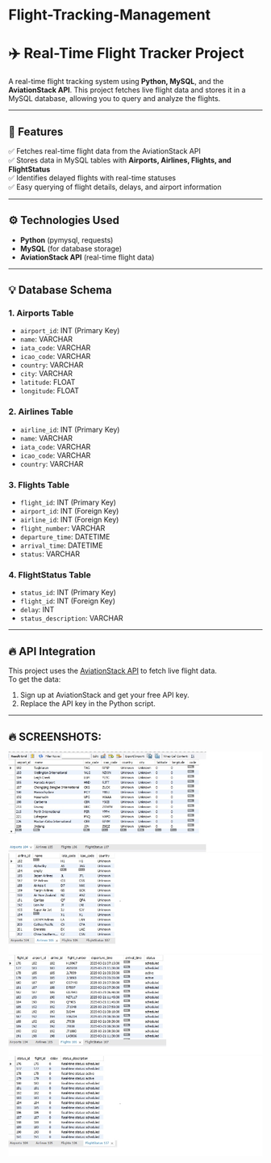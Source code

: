 # Flight-Tracking-Management


# ✈️ Real-Time Flight Tracker Project
A real-time flight tracking system using **Python, MySQL**, and the **AviationStack API**. This project fetches live flight data and stores it in a MySQL database, allowing you to query and analyze the flights.



---



## 🚀 **Features**
✅ Fetches real-time flight data from the AviationStack API  
✅ Stores data in MySQL tables with **Airports, Airlines, Flights, and FlightStatus**  
✅ Identifies delayed flights with real-time statuses  
✅ Easy querying of flight details, delays, and airport information  

---

## ⚙️ **Technologies Used**
- **Python** (pymysql, requests)  
- **MySQL** (for database storage)  
- **AviationStack API** (real-time flight data)  

---

## 💡 **Database Schema**
### 1. **Airports Table**
- `airport_id`: INT (Primary Key)  
- `name`: VARCHAR  
- `iata_code`: VARCHAR  
- `icao_code`: VARCHAR  
- `country`: VARCHAR  
- `city`: VARCHAR  
- `latitude`: FLOAT  
- `longitude`: FLOAT  

### 2. **Airlines Table**
- `airline_id`: INT (Primary Key)  
- `name`: VARCHAR  
- `iata_code`: VARCHAR  
- `icao_code`: VARCHAR  
- `country`: VARCHAR  

### 3. **Flights Table**
- `flight_id`: INT (Primary Key)  
- `airport_id`: INT (Foreign Key)  
- `airline_id`: INT (Foreign Key)  
- `flight_number`: VARCHAR  
- `departure_time`: DATETIME  
- `arrival_time`: DATETIME  
- `status`: VARCHAR  

### 4. **FlightStatus Table**
- `status_id`: INT (Primary Key)  
- `flight_id`: INT (Foreign Key)  
- `delay`: INT  
- `status_description`: VARCHAR  

---

## 🔥 **API Integration**
This project uses the [AviationStack API](https://aviationstack.com/) to fetch live flight data.  
To get the data:
1. Sign up at AviationStack and get your free API key.
2. Replace the API key in the Python script.


---


## 🔥 **SCREENSHOTS:**
 





![Description](./Img/1.jpg)
![Description](./Img/2.jpg)
![Description](./Img/3.jpg)
![Description](./Img/4.jpg)





